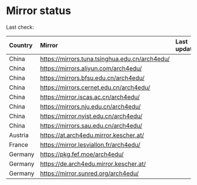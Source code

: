 <script src="./time.js"></script>
# Mirror status
Last check: <script type="text/javascript">localize(1719609600.647164);</script>

|Country|Mirror|Last update|
|:------|:-----|:----------|
|China|https://mirrors.tuna.tsinghua.edu.cn/arch4edu/|<script type="text/javascript">localize(1719556557);</script>|
|China|https://mirrors.aliyun.com/arch4edu/|<script type="text/javascript">localize(1719556557);</script>|
|China|https://mirrors.bfsu.edu.cn/arch4edu/|<script type="text/javascript">localize(1719556557);</script>|
|China|https://mirrors.cernet.edu.cn/arch4edu/|<script type="text/javascript">localize(1719556557);</script>|
|China|https://mirror.iscas.ac.cn/arch4edu/|<script type="text/javascript">localize(1719556557);</script>|
|China|https://mirrors.nju.edu.cn/arch4edu/|<script type="text/javascript">localize(1719513180);</script>|
|China|https://mirror.nyist.edu.cn/arch4edu/|<script type="text/javascript">localize(1719556557);</script>|
|China|https://mirrors.sau.edu.cn/arch4edu/|<script type="text/javascript">localize(1719556557);</script>|
|Austria|https://at.arch4edu.mirror.kescher.at/|<script type="text/javascript">localize(1719556557);</script>|
|France|https://mirror.lesviallon.fr/arch4edu/|<script type="text/javascript">localize(1719556557);</script>|
|Germany|https://pkg.fef.moe/arch4edu/|<script type="text/javascript">localize(1719556557);</script>|
|Germany|https://de.arch4edu.mirror.kescher.at/|<script type="text/javascript">localize(1719556557);</script>|
|Germany|https://mirror.sunred.org/arch4edu/|<script type="text/javascript">localize(1719556557);</script>|

<script src="./tablefilter/tablefilter.js"></script>
<script src="./table.js"></script>